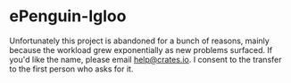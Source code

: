 # ePenguin-Igloo

Unfortunately this project is abandoned for a bunch of reasons, mainly because the workload grew exponentially as new problems surfaced. If you'd like the name, please email help@crates.io. I consent to the transfer to the first person who asks for it.
